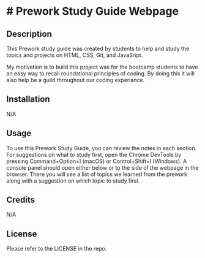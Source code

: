 #   # Prework Study Guide Webpage

## Description

This Prework study guide was created by students to help and study the topics and projects on HTML, CSS, Git, and JavaSript.

My motivation is to build this project was for the bootcamp students to have an easy way to recall roundational principles of coding. By doing this it will also help be a guild throughout our coding experiance.

## Installation

N/A

## Usage

To use this Prework Study Guide, you can review the notes in each section. For suggestions on what to study first, open the Chrome DevTools by pressing Command+Option+I (macOS) or Control+Shift+I (Windows). A console panel should open either below or to the side of the webpage in the browser. There you will see a list of topics we learned from the prework along with a suggestion on which topic to study first.

## Credits

N/A

## License

Please refer to the LICENSE in the repo.
